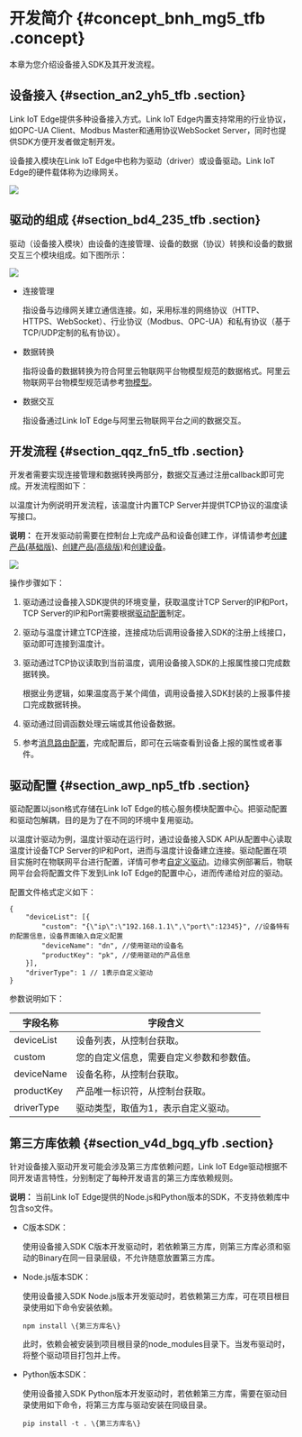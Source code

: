 # 开发简介 {#concept_bnh_mg5_tfb .concept}

本章为您介绍设备接入SDK及其开发流程。

## 设备接入 {#section_an2_yh5_tfb .section}

Link IoT Edge提供多种设备接入方式。Link IoT Edge内置支持常用的行业协议，如OPC-UA Client、Modbus Master和通用协议WebSocket Server，同时也提供SDK方便开发者做定制开发。

设备接入模块在Link IoT Edge中也称为驱动（driver）或设备驱动。Link IoT Edge的硬件载体称为边缘网关。

![](http://static-aliyun-doc.oss-cn-hangzhou.aliyuncs.com/assets/img/61735/154397384031110_zh-CN.png)

## 驱动的组成 {#section_bd4_235_tfb .section}

驱动（设备接入模块）由设备的连接管理、设备的数据（协议）转换和设备的数据交互三个模块组成。如下图所示：

![](http://static-aliyun-doc.oss-cn-hangzhou.aliyuncs.com/assets/img/61735/154397384031111_zh-CN.png)

-   连接管理

    指设备与边缘网关建立通信连接。如，采用标准的网络协议（HTTP、HTTPS、WebSocket）、行业协议（Modbus、OPC-UA）和私有协议（基于TCP/UDP定制的私有协议）。

-   数据转换

    指将设备的数据转换为符合阿里云物联网平台物模型规范的数据格式。阿里云物联网平台物模型规范请参考[物模型](../../../../cn.zh-CN/用户指南/产品与设备/物模型/概述.md#)。

-   数据交互

    指设备通过Link IoT Edge与阿里云物联网平台之间的数据交互。


## 开发流程 {#section_qqz_fn5_tfb .section}

开发者需要实现连接管理和数据转换两部分，数据交互通过注册callback即可完成。开发流程图如下：

以温度计为例说明开发流程，该温度计内置TCP Server并提供TCP协议的温度读写接口。

**说明：** 在开发驱动前需要在控制台上完成产品和设备创建工作，详情请参考[创建产品\(基础版\)](../../../../cn.zh-CN/用户指南/产品与设备/创建产品(基础版).md#)、[创建产品\(高级版\)](../../../../cn.zh-CN/用户指南/产品与设备/创建产品(高级版).md#)和[创建设备](../../../../cn.zh-CN/用户指南/产品与设备/创建设备/单个创建设备.md#)。

![](http://static-aliyun-doc.oss-cn-hangzhou.aliyuncs.com/assets/img/61735/154397384031119_zh-CN.png)

操作步骤如下：

1.  驱动通过设备接入SDK提供的环境变量，获取温度计TCP Server的IP和Port，TCP Server的IP和Port需要根据[驱动配置](#)制定。
2.  驱动与温度计建立TCP连接，连接成功后调用设备接入SDK的注册上线接口，驱动即可连接到温度计。
3.  驱动通过TCP协议读取到当前温度，调用设备接入SDK的上报属性接口完成数据转换。

    根据业务逻辑，如果温度高于某个阈值，调用设备接入SDK封装的上报事件接口完成数据转换。

4.  驱动通过回调函数处理云端或其他设备数据。
5.  参考[消息路由配置](../../../../cn.zh-CN/用户指南/消息路由/设置消息路由.md#)，完成配置后，即可在云端查看到设备上报的属性或者事件。

## 驱动配置 {#section_awp_np5_tfb .section}

驱动配置以json格式存储在Link IoT Edge的核心服务模块配置中心。把驱动配置和驱动包解耦，目的是为了在不同的环境中复用驱动。

以温度计驱动为例，温度计驱动在运行时，通过设备接入SDK API从配置中心读取温度计设备TCP Server的IP和Port，进而与温度计设备建立连接。驱动配置在项目实施时在物联网平台进行配置，详情可参考[自定义驱动](../../../../cn.zh-CN/用户指南/驱动管理/自定义驱动.md#)。边缘实例部署后，物联网平台会将配置文件下发到Link IoT Edge的配置中心，进而传递给对应的驱动。

配置文件格式定义如下：

```
{
    "deviceList": [{
        "custom": "{\"ip\":\"192.168.1.1\",\"port\":12345}", //设备特有的配置信息，设备界面输入自定义配置
        "deviceName": "dn", //使用驱动的设备名 
        "productKey": "pk", //使用驱动的产品信息
    }],
    "driverType": 1 // 1表示自定义驱动
}
```

参数说明如下：

|字段名称|字段含义|
|----|----|
|deviceList|设备列表，从控制台获取。|
|custom|您的自定义信息，需要自定义参数和参数值。|
|deviceName|设备名称，从控制台获取。|
|productKey|产品唯一标识符，从控制台获取。|
|driverType|驱动类型，取值为1，表示自定义驱动。|

## 第三方库依赖 {#section_v4d_bgq_yfb .section}

针对设备接入驱动开发可能会涉及第三方库依赖问题，Link IoT Edge驱动根据不同开发语言特性，分别制定了每种开发语言的第三方库依赖规则。

**说明：** 当前Link IoT Edge提供的Node.js和Python版本的SDK，不支持依赖库中包含so文件。

-   C版本SDK：

    使用设备接入SDK C版本开发驱动时，若依赖第三方库，则第三方库必须和驱动的Binary在同一目录层级，不允许随意放置第三方库。

-   Node.js版本SDK：

    使用设备接入SDK Node.js版本开发驱动时，若依赖第三方库，可在项目根目录使用如下命令安装依赖。

    ```
    npm install \{第三方库名\}
    ```

    此时，依赖会被安装到项目根目录的node\_modules目录下。当发布驱动时，将整个驱动项目打包并上传。

-   Python版本SDK：

    使用设备接入SDK Python版本开发驱动时，若依赖第三方库，需要在驱动目录使用如下命令，将第三方库与驱动安装在同级目录。

    ```
    pip install -t . \{第三方库名\}
    ```


